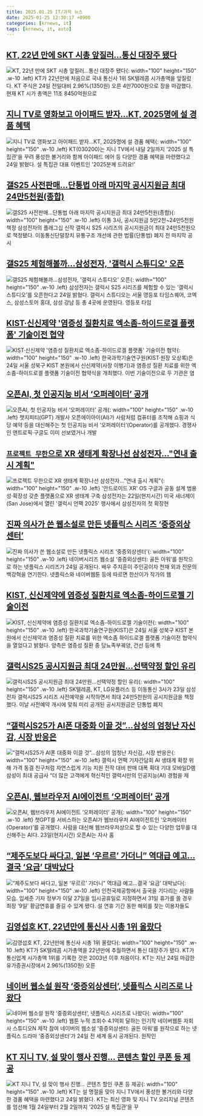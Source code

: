 ```yaml
---
title: 2025.01.25 IT/과학 뉴스
date: 2025-01-25 12:30:17 +0900
categories: [krnews, it]
tags: [krnews, it, auto]
---
```

## [KT, 22년 만에 SKT 시총 앞질러…통신 대장주 됐다](https://n.news.naver.com/mnews/article/003/0013035908)

![KT, 22년 만에 SKT 시총 앞질러…통신 대장주 됐다](https://mimgnews.pstatic.net/image/origin/003/2025/01/24/13035908.jpg?type=nf220_150){: width="100" height="150" .w-10 .left}
KT가 22년만에 처음으로 국내 통신사 1위 SK텔레콤 시가총액을 앞질렀다. KT 주식은 24일 전일대비 2.96%(1350원) 오른 4만7000원으로 장을 마감했다. 현재 KT 시가 총액은 11조 8450억원으로

## [지니 TV로 영화보고 아이패드 받자…KT, 2025명에 설 경품 혜택](https://n.news.naver.com/mnews/article/421/0008041895)

![지니 TV로 영화보고 아이패드 받자…KT, 2025명에 설 경품 혜택](https://mimgnews.pstatic.net/image/origin/421/2025/01/24/8041895.jpg?type=nf220_150){: width="100" height="150" .w-10 .left}
KT(030200)는 지니 TV에서 내달 2일까지 '2025 설 특집관'을 꾸려 풍성한 볼거리와 함께 아이패드 에어 등 다양한 경품 혜택을 마련했다고 24일 밝혔다. 설 특집관 대표 이벤트인 '2025분께 드려요!'

## [갤S25 사전판매…단통법 아래 마지막 공시지원금 최대 24만5천원(종합)](https://n.news.naver.com/mnews/article/001/0015179198)

![갤S25 사전판매…단통법 아래 마지막 공시지원금 최대 24만5천원(종합)](https://mimgnews.pstatic.net/image/origin/001/2025/01/24/15179198.jpg?type=nf220_150){: width="100" height="150" .w-10 .left}
이통 3사, 공시지원금 5만2천~24만5천원 책정 삼성전자의 플래그십 신작 갤럭시 S25 시리즈의 공시지원금이 최대 24만5천원으로 책정됐다. 이동통신단말장치 유통구조 개선에 관한 법률(단통법) 폐지 전 마지막 공시

## [갤S25 체험해볼까…삼성전자, '갤럭시 스튜디오' 오픈](https://n.news.naver.com/mnews/article/011/0004443781)

![갤S25 체험해볼까…삼성전자, '갤럭시 스튜디오' 오픈](https://mimgnews.pstatic.net/image/origin/011/2025/01/24/4443781.jpg?type=nf220_150){: width="100" height="150" .w-10 .left}
삼성전자는 갤럭시 S25 시리즈를 체험할 수 있는 ‘갤럭시 스튜디오’를 오픈한다고 24일 밝혔다. 갤럭시 스튜디오는 서울 영등포 타임스퀘어, 코엑스, 삼성스토어 홍대, 삼성 강남 등 총 4곳에 운영된다. 영등포 타임

## [KIST·신신제약 '염증성 질환치료 엑소좀-하이드로겔 플랫폼' 기술이전 협약](https://n.news.naver.com/mnews/article/030/0003279332)

![KIST·신신제약 '염증성 질환치료 엑소좀-하이드로겔 플랫폼' 기술이전 협약](https://mimgnews.pstatic.net/image/origin/030/2025/01/25/3279332.jpg?type=nf220_150){: width="100" height="150" .w-10 .left}
한국과학기술연구원(KIST·원장 오상록)은 24일 서울 성북구 KIST 본원에서 신신제약(사장 이병기)과 염증성 질환 치료를 위한 엑소좀-하이드로겔 플랫폼 기술이전 협약식을 개최했다. 이번 기술이전으로 두 기관은 염

## [오픈AI, 첫 인공지능 비서 ‘오퍼레이터’ 공개](https://n.news.naver.com/mnews/article/028/0002728286)

![오픈AI, 첫 인공지능 비서 ‘오퍼레이터’ 공개](https://mimgnews.pstatic.net/image/origin/028/2025/01/24/2728286.jpg?type=nf220_150){: width="100" height="150" .w-10 .left}
챗지피티(GPT) 개발사 오픈에이아이(AI)가 사람처럼 컴퓨터를 조작해 쇼핑과 식당 예약 등을 대신해주는 첫 인공지능 비서 ‘오퍼레이터’(Operator)를 공개했다. 경쟁사인 앤트로픽·구글도 이미 선보였거나 개발

## [`프로젝트 무한`으로 XR 생태계 확장나선 삼성전자…"연내 출시 계획"](https://n.news.naver.com/mnews/article/029/0002931829)

![`프로젝트 무한`으로 XR 생태계 확장나선 삼성전자…"연내 출시 계획"](https://mimgnews.pstatic.net/image/origin/029/2025/01/24/2931829.jpg?type=nf220_150){: width="100" height="150" .w-10 .left}
'안드로이드 XR' OS 구글과 공동 설계 범용성·확장성 갖춘 플랫폼으로 XR 생태계 구축 삼성전자는 22일(현지시간) 미국 새너제이(San Jose)에서 열린 '갤럭시 언팩 2025' 행사에서 삼성전자의 첫 확장현

## [진짜 의사가 쓴 웹소설로 만든 넷플릭스 시리즈 ‘중증외상센터’](https://n.news.naver.com/mnews/article/081/0003513602)

![진짜 의사가 쓴 웹소설로 만든 넷플릭스 시리즈 ‘중증외상센터’](https://mimgnews.pstatic.net/image/origin/081/2025/01/24/3513602.jpg?type=nf220_150){: width="100" height="150" .w-10 .left}
네이버시리즈 웹소설 ‘중증외상센터: 골든 아워’를 원작으로 하는 넷플릭스 시리즈가 24일 공개된다. 배우 주지훈이 주인공이자 천재 외과 전문의 백강혁을 연기한다. 넷플릭스와 네이버웹툰 등에 따르면 한산이가 작가의 웹

## [KIST, 신신제약에 염증성 질환치료 엑소좀-하이드로젤 기술이전](https://n.news.naver.com/mnews/article/001/0015179873)

![KIST, 신신제약에 염증성 질환치료 엑소좀-하이드로젤 기술이전](https://mimgnews.pstatic.net/image/origin/001/2025/01/24/15179873.jpg?type=nf220_150){: width="100" height="150" .w-10 .left}
한국과학기술연구원(KIST)은 24일 서울 성북구 KIST 본원에서 신신제약과 염증성 질환 치료를 위한 엑소좀 하이드로겔 플랫폼 기술이전 협약식을 열었다고 밝혔다. 양측은 염증성 질환 중 당뇨족부궤양, 건선 등에 특

## [갤럭시S25 공시지원금 최대 24만원...선택약정 할인 유리](https://n.news.naver.com/mnews/article/092/0002361147)

![갤럭시S25 공시지원금 최대 24만원...선택약정 할인 유리](https://mimgnews.pstatic.net/image/origin/092/2025/01/24/2361147.jpg?type=nf220_150){: width="100" height="150" .w-10 .left}
SK텔레콤, KT, LG유플러스 등 이동통신 3사가 23일 삼성전자 갤럭시S25 시리즈 사전예약을 시작하면서 최대 24만5천원의 공시지원금을 책정했다. 이날 사전예약 개시에 맞춰 미리 공개된 공시지원금은 단통법 폐지

## [“갤럭시S25가 AI폰 대중화 이끌 것”…삼성의 엄청난 자신감, 시장 반응은](https://n.news.naver.com/mnews/article/009/0005434277)

![“갤럭시S25가 AI폰 대중화 이끌 것”…삼성의 엄청난 자신감, 시장 반응은](https://mimgnews.pstatic.net/image/origin/009/2025/01/24/5434277.jpg?type=nf220_150){: width="100" height="150" .w-10 .left}
갤럭시 언팩 기자간담회 AI 생태계 확장 위해 가격 동결 친구처럼 자연스럽게 기능 지원 전작 대비 판매 대폭 확대 기대 모바일D램 삼성이 최대 공급사 “더 많은 고객에게 혁신적인 갤럭시만의 인공지능(AI) 경험을 제

## [오픈AI, 웹브라우저 AI에이전트 ‘오퍼레이터’ 공개](https://n.news.naver.com/mnews/article/009/0005434278)

![오픈AI, 웹브라우저 AI에이전트 ‘오퍼레이터’ 공개](https://mimgnews.pstatic.net/image/origin/009/2025/01/24/5434278.jpg?type=nf220_150){: width="100" height="150" .w-10 .left}
챗GPT를 서비스하는 오픈AI가 웹브라우저 AI에이전트인 ‘오퍼레이터(Operator)’를 공개했다. 사람을 대신해 웹브라우저상으로 할 수 있는 다양한 업무를 대신해주는 AI다. 23일(현지시간) 오픈AI는 자사 홈

## [“제주도보다 싸다고, 일본 ‘우르르’ 가더니” 역대급 예고…결국 ‘요금’ 대박났다](https://n.news.naver.com/mnews/article/016/0002420899)

![“제주도보다 싸다고, 일본 ‘우르르’ 가더니” 역대급 예고…결국 ‘요금’ 대박났다](https://mimgnews.pstatic.net/image/origin/016/2025/01/24/2420899.jpg?type=nf220_150){: width="100" height="150" .w-10 .left}
인천국제공항에서 출국을 기다리는 사람들 모습. 임세준 기자 정부가 이달 27일을 임시공휴일로 지정하면서 31일 휴가를 쓸 경우 최장 ‘9일’ 황금연휴를 즐길 수 있게 됐다. 설 연휴 기간 동한 해외를 찾는 이용자들도

## [김영섭호 KT, 22년만에 통신사 시총 1위 올랐다](https://n.news.naver.com/mnews/article/030/0003279346)

![김영섭호 KT, 22년만에 통신사 시총 1위 올랐다](https://mimgnews.pstatic.net/image/origin/030/2025/01/25/3279346.jpg?type=nf220_150){: width="100" height="150" .w-10 .left}
KT가 SK텔레콤 시가총액을 22년만에 추월하면서 통신 대장주가 됐다. KT가 통신업계 시가총액 1위를 기록한 것은 2003년 이후 처음이다. KT는 지난 24일 마감한 유가증권시장에서 2.96%(1350원) 오른

## [네이버 웹소설 원작 ‘중증외상센터’, 넷플릭스 시리즈로 나왔다](https://n.news.naver.com/mnews/article/009/0005434599)

![네이버 웹소설 원작 ‘중증외상센터’, 넷플릭스 시리즈로 나왔다](https://mimgnews.pstatic.net/image/origin/009/2025/01/24/5434599.jpg?type=nf220_150){: width="100" height="150" .w-10 .left}
웹툰 누적 조회수 4.1억회 달하는 인기작 네이버웹툰 자회사 스튜디오N 제작 참여 네이버의 웹소설 ‘중증외상센터: 골든 아워’를 원작으로 하는 넷플릭스 드라마 ‘중증외상센터’가 24일 전 세계 동시 공개된다. 원작인

## [KT 지니 TV, 설 맞이 행사 진행… 콘텐츠 할인 쿠폰 등 제공](https://n.news.naver.com/mnews/article/366/0001049425)

![KT 지니 TV, 설 맞이 행사 진행… 콘텐츠 할인 쿠폰 등 제공](https://mimgnews.pstatic.net/image/origin/366/2025/01/24/1049425.jpg?type=nf220_150){: width="100" height="150" .w-10 .left}
KT는 설 명절을 맞아 지니 TV에서 풍성한 볼거리와 다양한 경품 혜택을 마련했다고 24일 밝혔다. KT는 최신 영화 및 지니 TV 오리지널 콘텐츠를 엄선해 1월 24일부터 2월 2일까지 ‘2025 설 특집관’을 꾸

